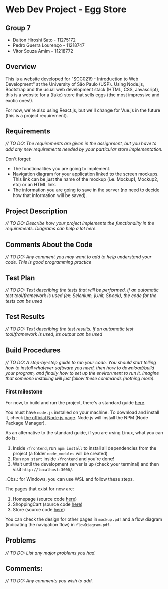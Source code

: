 # Web Dev Project - Egg Store

## Group 7
- Dalton Hiroshi Sato - 11275172
- Pedro Guerra Lourenço - 11218747
- Vitor Souza Amim - 11218772


## Overview 

This is a website developed for "SCC0219 - Introduction to Web Development" at the University of São Paulo (USP). Using Node.js, Bootstrap and the usual web development stack (HTML, CSS, Javascript), this is a website for a (fake) store that sells eggs (the most impressive and exotic ones!).

For now, we're also using React.js, but we'll change for Vue.js in the future (this is a project requirement).

## Requirements
_// TO DO: The requirements are given in the assignment, but you have to add any new requirements needed by your particular store implementation._

Don't forget:
- The functionalities you are going to implement.
- Navigation diagram for your application linked to the screen mockups. This link can be just the name of the mockup (i.e. Mockup1, Mockup2, etc) or an HTML link.
- The information you are going to save in the server (no need to decide how that information will be saved).


## Project Description
_// TO DO: Describe how your project implements the functionality in the requirements. Diagrams can help a lot here._

## Comments About the Code
_// TO DO: Any comment you may want to add to help understand your code. This is good programming practice_

## Test Plan
_// TO DO: Text describing the tests that will be performed. If an automatic test tool/framework is used (ex: Selenium, jUnit, Spock), the code for the tests can be used_

## Test Results
_// TO DO: Text describing the test results. If an automatic test tool/framework is used, its output can be used_

## Build Procedures
_// TO DO: A step-by-step guide to run your code. You should start telling how to install whatever software you need, then how to download/build your program, and finally how to set up the environment to run it. Imagine that someone installing will just follow these commands (nothing more)._
### First milestone
For now, to build and run the project, there's a standard guide [here](https://github.com/daltonsato/SCC0219-Introdu-o-ao-Desenvolvimento-Web/blob/master/frontend/README.md).

You must have `node.js` installed on your machine. To download and install it, check [the official Node.js page](https://nodejs.org/en/). Node.js will install the NPM (Node Package Manager).

As an alternative to the standard guide, if you are using Linux, what you can do is:
1. Inside `/frontend`, run `npm install` to install all dependencies from the project (a folder `node_modules` will be created)
2. Run `npm start` inside `/frontend` and you're done!
3. Wait until the development server is up (check your terminal) and then visit `http://localhost:3000/`.

_Obs.: for Windows, you can use WSL and follow these steps.

The pages that exist for now are: 
1. Homepage (source code [here](https://github.com/daltonsato/SCC0219-Introdu-o-ao-Desenvolvimento-Web/tree/master/frontend/src/pages/Homepage))
2. ShoppingCart (source code [here](https://github.com/daltonsato/SCC0219-Introdu-o-ao-Desenvolvimento-Web/tree/master/frontend/src/pages/ShoppingCart))
3. Store (source code [here](https://github.com/daltonsato/SCC0219-Introdu-o-ao-Desenvolvimento-Web/tree/master/frontend/src/pages/Store))

You can check the design for other pages in `mockup.pdf` and a flow diagram (indicating the navigation flow) in `flowDiagram.pdf`.

## Problems
_// TO DO: List any major problems you had._

## Comments: 
_// TO DO: Any comments you wish to add._

